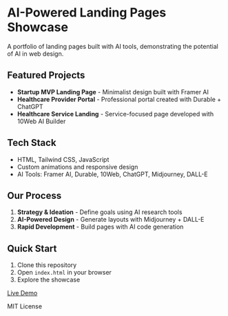 # AI-Powered Landing Pages Showcase

A portfolio of landing pages built with AI tools, demonstrating the potential of AI in web design.

## Featured Projects

- **Startup MVP Landing Page** - Minimalist design built with Framer AI
- **Healthcare Provider Portal** - Professional portal created with Durable + ChatGPT
- **Healthcare Service Landing** - Service-focused page developed with 10Web AI Builder

## Tech Stack

- HTML, Tailwind CSS, JavaScript
- Custom animations and responsive design
- AI Tools: Framer AI, Durable, 10Web, ChatGPT, Midjourney, DALL-E

## Our Process

1. **Strategy & Ideation** - Define goals using AI research tools
2. **AI-Powered Design** - Generate layouts with Midjourney + DALL-E
3. **Rapid Development** - Build pages with AI code generation

## Quick Start

1. Clone this repository
2. Open `index.html` in your browser
3. Explore the showcase

[Live Demo](https://your-website-url.com)

MIT License
